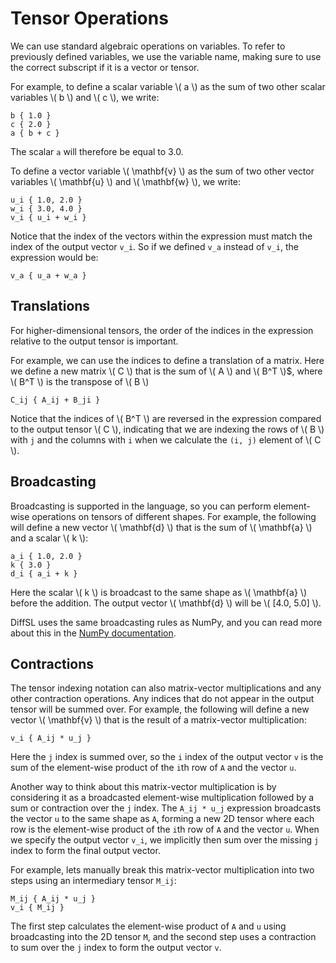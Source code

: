 # Tensor Operations

We can use standard algebraic operations on variables. To refer to previously
defined variables, we use the variable name, making sure to use the correct
subscript if it is a vector or tensor.

For example, to define a scalar variable \\( a \\) as the sum of two other scalar
variables \\( b \\) and \\( c \\), we write:

```
b { 1.0 }
c { 2.0 }
a { b + c }
```

The scalar `a` will therefore be equal to 3.0.

To define a vector variable \\( \mathbf{v} \\) as the sum of two other vector
variables \\( \mathbf{u} \\) and \\( \mathbf{w} \\), we write:

```
u_i { 1.0, 2.0 }
w_i { 3.0, 4.0 }
v_i { u_i + w_i }
```

Notice that the index of the vectors within the expression must match the index of the output vector `v_i`.
So if we defined `v_a` instead of `v_i`, the expression would be:

```
v_a { u_a + w_a }
```

## Translations

For higher-dimensional tensors, the order of the indices in the expression relative to the output tensor is important.

For example, we can use the indices to define a translation of a matrix. Here we define a new matrix \\( C \\) that is the sum of \\( A \\) and \\( B^T \\)$,
where \\( B^T \\) is the transpose of \\( B \\)

```
C_ij { A_ij + B_ji }
```

Notice that the indices of \\( B^T \\) are reversed in the expression compared to the output tensor \\( C \\), indicating that we are indexing the rows of \\( B \\) with `j` and the columns with `i` when we calculate the `(i, j)` element of \\( C \\).

## Broadcasting

Broadcasting is supported in the language, so you can perform element-wise operations on tensors of different shapes. For example, the following will define a new vector \\( \mathbf{d} \\) that is the sum of \\( \mathbf{a} \\) and a scalar \\( k \\):

```
a_i { 1.0, 2.0 }
k { 3.0 }
d_i { a_i + k }
```

Here the scalar \\( k \\) is broadcast to the same shape as \\( \mathbf{a} \\) before the addition. The output vector \\( \mathbf{d} \\) will be \\( [4.0, 5.0] \\).

DiffSL uses the same broadcasting rules as NumPy, and you can read more about this in the [NumPy documentation](https://numpy.org/doc/stable/user/basics.broadcasting.html).

## Contractions

The tensor indexing notation can also matrix-vector multiplications and any other
contraction operations. Any indices that do not appear in the output tensor will be
summed over.  For example, the following will define a new vector \\( \mathbf{v} \\) that is
the result of a matrix-vector multiplication:

```
v_i { A_ij * u_j }
```

Here the `j` index is summed over, so the `i` index of the output vector `v` is the sum of the element-wise product of the `i`th row of `A` and the vector `u`.

Another way to think about this matrix-vector multiplication is by considering it as a broadcasted element-wise multiplication followed by a sum or contraction over the `j` index. 
The `A_ij * u_j` expression broadcasts the vector `u` to the same shape as `A`, forming a new 2D tensor where each row is the element-wise product of the `i`th row of `A` and the vector `u`.
When we specify the output vector `v_i`, we implicitly then sum over the missing `j` index to form the final output vector.

For example, lets manually break this matrix-vector multiplication into two steps using an intermediary tensor `M_ij`:

```
M_ij { A_ij * u_j }
v_i { M_ij }
```

The first step calculates the element-wise product of `A` and `u` using broadcasting into the 2D tensor `M`, and the second step uses a contraction to sum over the `j` index to form the output vector `v`.


